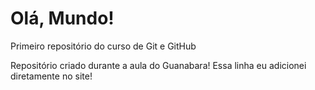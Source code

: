 # Olá, Mundo!
 Primeiro repositório do curso de Git e GitHub

Repositório criado durante a aula do Guanabara!
Essa linha eu adicionei diretamente no site!
